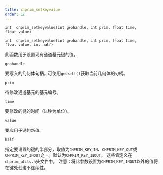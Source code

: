 ```yaml
---
title: chprim_setkeyvalue
order: 12
---
```

`int  chprim_setkeyvalue(int geohandle, int prim, float time, float value)`

`int  chprim_setkeyvalue(int geohandle, int prim, float time, float value, int half)`

此函数用于设置现有通道基元键的值。

`geohandle`

要写入的几何体句柄。可使用`geoself()`获取当前几何体的句柄。

`prim`

待修改通道基元的基元编号。

`time`

要修改的键的时间（以秒为单位）。

`value`

要应用于键的新值。

`half`

指定要设置的键的半部分，取值为`CHPRIM_KEY_IN`、`CHPRIM_KEY_OUT`或`CHPRIM_KEY_INOUT`之一。默认为`CHPRIM_KEY_INOUT`。
这些值定义在`chprim_utils.h`头文件中。
注意：将此参数设置为`CHPRIM_KEY_INOUT`以外的值将在键处创建不连续性。
